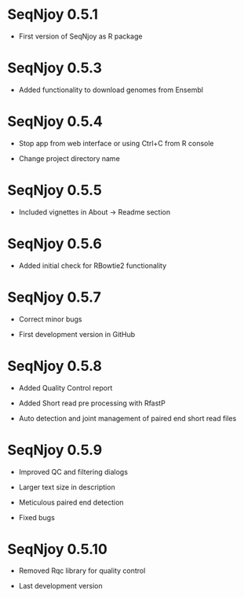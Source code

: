# SeqNjoy 0.5.1

* First version of SeqNjoy as R package

# SeqNjoy 0.5.3

* Added functionality to download genomes from Ensembl

# SeqNjoy 0.5.4

* Stop app from web interface or using Ctrl+C from R console

* Change project directory name 

# SeqNjoy 0.5.5

* Included vignettes in About -> Readme section

# SeqNjoy 0.5.6

* Added initial check for RBowtie2 functionality

# SeqNjoy 0.5.7

* Correct minor bugs

* First development version in GitHub

# SeqNjoy 0.5.8

* Added Quality Control report

* Added Short read pre processing with RfastP

* Auto detection and joint management of paired end short read files

# SeqNjoy 0.5.9

* Improved QC and filtering dialogs

* Larger text size in description

* Meticulous paired end detection

* Fixed bugs

# SeqNjoy 0.5.10

* Removed Rqc library for quality control

* Last development version


